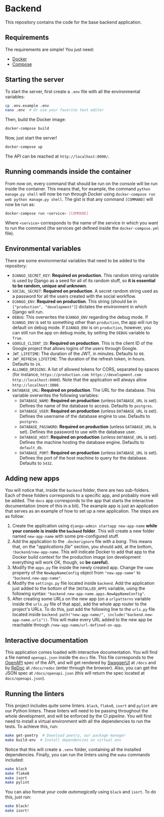 # Backend

This repository contains the code for the base backend application.

## Requirements

The requirements are simple! You just need:

- [Docker](https://docs.docker.com/engine/install/)
- [Compose](https://docs.docker.com/compose/install/)

## Starting the server

To start the server, first create a `.env` file with all the environmental variables:

```sh
cp .env.example .env
nano .env  # Or use your favorite text editor
```

Then, build the Docker image:

```sh
docker-compose build
```

Now, just start the server!

```sh
docker-compose up
```

The API can be reached at `http://localhost:8000/`.

## Running commands inside the container

From now on, every command that should be run on the console will be run inside the container. This means that, for example, the command `python manage.py shell` will now be run through Docker using `docker-compose run web python manage.py shell`. The gist is that any command `[COMMAND]` will now be run as:

```sh
docker-compose run <service> [COMMAND]
```

Where `<service>` corresponds to the name of the service in which you want to run the command (the services get defined inside the `docker-compose.yml` file).

## Environmental variables

There are some environmental variables that need to be added to the repository:

- `DJANGO_SECRET_KEY`: **Required on production**. This random string variable is used by Django as a seed for all of its random stuff, so **it is essential to be random, unique and unknown**.
- `SOCIAL_SECRET`: **Required on production**. A secret random string used as a password for all the users created with the social workflow.
- `DJANGO_ENV`: **Required on production**. This string (should be in `["production", "development"]`) dictates the environment in which Django will run.
- `DEBUG`: This overwrites the `DJANGO_ENV` regarding the debug mode. If `DJANGO_ENV` is set to something other than `production`, the app will run by default on debug mode. If `DJANGO_ENV` is on `production`, however, you can still run the app on debug mode, by setting the `DEBUG` variable to `True`.
- `GOOGLE_CLIENT_ID`: **Required on production**. This is the client ID of the Google project that allows logins of the users through Google.
- `JWT_LIFETIME`: The duration of the JWT, in minutes. Defaults to `60`.
- `JWT_REFRESH_LIFETIME`: The duration of the refresh token, in hours. Defaults to `24`.
- `ALLOWED_ORIGINS`: A list of allowed tokens for CORS, separated by spaces (for instance, `https://production.com https://development.com http://localhost:8000`). Note that the application will always allow `http://localhost:3000`.
- `DATABASE_URL`: **Required on production**. The URL for the database. This variable overwrites the following variables:
  - `DATABASE_NAME`: **Required on production** (unless `DATABASE_URL` is set). Defines the name of the database to access. Defaults to `postgres`.
  - `DATABASE_USER`: **Required on production** (unless `DATABASE_URL` is set). Defines the username of the database engine to use. Defaults to `postgres`.
  - `DATABASE_PASSWORD`: **Required on production** (unless `DATABASE_URL` is set). Defines the password to use with the database user.
  - `DATABASE_HOST`: **Required on production** (unless `DATABASE_URL` is set). Defines the machine hosting the database engine. Defaults to `default_db`.
  - `DATABASE_PORT`: **Required on production** (unless `DATABASE_URL` is set). Defines the port of the host machine to query for the database. Defaults to `5432`.

## Adding new apps

You will notice that, inside the `backend` folder, there are two sub-folders. Each of these folders corresponds to a specific app, and probably more will be added. The `docs` app corresponds to the app that starts the interactive documentation (more of this in a bit). The example app is just an application that serves as an example of how to set up a new application. The steps are as follow:

1. Create the application using `django-admin startapp new-app-name` **while your console is inside the `backend` folder**. This will create a new folder named `new-app-name` with some pre-configured stuff.
2. Add the application to the `.dockerignore` file with a _bang_. This means that, on the "_applications file_" section, you should add, at the bottom, `!backend/new-app-name`. This will indicate Docker to add that app to the Docker build context for the production image (on development everything will work OK, though, so **be careful**).
3. Modify the `apps.py` file inside the newly created app. Change the `name` property of the `NewAppNameConfig` object from `"new-app-name"` to `"backend.new-app-name"`.
4. Modify the `settings.py` file located inside `backend`. Add the application just added to the bottom of the `INSTALLED_APPS` variable, using the following syntax: `"backend.new-app-name.apps.NewAppNameConfig"`.
5. After creating some URLs on the new app (on a `urlpatterns` variable inside the `urls.py` file of that app), add the whole app router to the project's URLs. To do this, just add the following line to the `urls.py` file located inside `backend`: `path("new-app-name/", include("backend.new-app-name.urls"))`. This will make every URL added to the new app be reachable through `/new-app-name/url-defined-on-app`.

## Interactive documentation

This application comes loaded with interactive documentation. You will find a file named `openapi.json` inside the `docs` file. This file corresponds to the [OpenAPI](https://swagger.io/specification/) spec of the API, and will get rendered by [SwaggerUI](https://swagger.io/tools/swagger-ui/) at `/docs` and by [ReDoc](https://redoc.ly/redoc) at `/docs/redoc` (enter through the browser). Also, you can get the JSON spec at `/docs/openapi.json` (this will return the spec located at `docs/openapi.json`).

## Running the linters

This project includes quite some linters. `black`, `flake8`, `isort` and `pylint` are our Python linters. These linters will need to be passing throughout the whole development, and will be enforced by the CI _pipeline_. You will first need to install a virtual environment with all the dependencies to run the tests. To achieve this, run:

```sh
make get-poetry  # Download poetry, our package manager
make build-env  # Install dependencies on virtual env
```

Notice that this will create a `.venv` folder, containing all the installed dependencies. Finally, you can run the linters using the `make` commands included:

```sh
make black
make flake8
make isort
make pylint
```

You can also format your code _automagically_ using `black` and `isort`. To do this, just run:

```sh
make black!
make isort!
```
